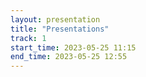 ```yaml
---
layout: presentation
title: "Presentations"
track: 1
start_time: 2023-05-25 11:15
end_time: 2023-05-25 12:55
---
```


